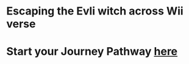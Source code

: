 <h1>Escaping the Evli witch across Wii verse<h1>




Start your Journey Pathway [here](./Pathway)

